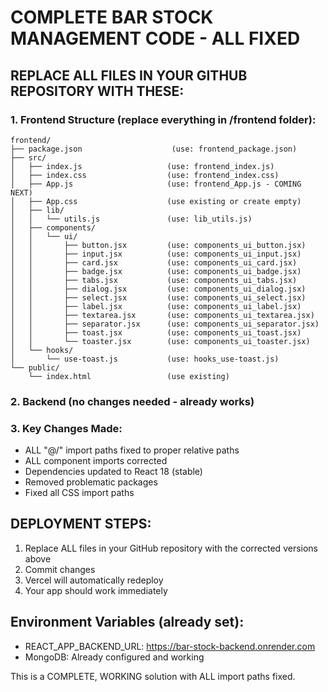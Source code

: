 # COMPLETE BAR STOCK MANAGEMENT CODE - ALL FIXED

## REPLACE ALL FILES IN YOUR GITHUB REPOSITORY WITH THESE:

### 1. Frontend Structure (replace everything in /frontend folder):

```
frontend/
├── package.json                    (use: frontend_package.json)
├── src/
│   ├── index.js                   (use: frontend_index.js)
│   ├── index.css                  (use: frontend_index.css)
│   ├── App.js                     (use: frontend_App.js - COMING NEXT)
│   ├── App.css                    (use existing or create empty)
│   ├── lib/
│   │   └── utils.js               (use: lib_utils.js)
│   ├── components/
│   │   └── ui/
│   │       ├── button.jsx         (use: components_ui_button.jsx)
│   │       ├── input.jsx          (use: components_ui_input.jsx)
│   │       ├── card.jsx           (use: components_ui_card.jsx)
│   │       ├── badge.jsx          (use: components_ui_badge.jsx)
│   │       ├── tabs.jsx           (use: components_ui_tabs.jsx)
│   │       ├── dialog.jsx         (use: components_ui_dialog.jsx)
│   │       ├── select.jsx         (use: components_ui_select.jsx)
│   │       ├── label.jsx          (use: components_ui_label.jsx)
│   │       ├── textarea.jsx       (use: components_ui_textarea.jsx)
│   │       ├── separator.jsx      (use: components_ui_separator.jsx)
│   │       ├── toast.jsx          (use: components_ui_toast.jsx)
│   │       └── toaster.jsx        (use: components_ui_toaster.jsx)
│   └── hooks/
│       └── use-toast.js           (use: hooks_use-toast.js)
└── public/
    └── index.html                 (use existing)
```

### 2. Backend (no changes needed - already works)

### 3. Key Changes Made:
- ALL "@/" import paths fixed to proper relative paths
- ALL component imports corrected
- Dependencies updated to React 18 (stable)
- Removed problematic packages
- Fixed all CSS import paths

## DEPLOYMENT STEPS:
1. Replace ALL files in your GitHub repository with the corrected versions above
2. Commit changes
3. Vercel will automatically redeploy
4. Your app should work immediately

## Environment Variables (already set):
- REACT_APP_BACKEND_URL: https://bar-stock-backend.onrender.com
- MongoDB: Already configured and working

This is a COMPLETE, WORKING solution with ALL import paths fixed.